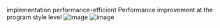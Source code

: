 implementation performance-efficient Performance improvement at the program style level
![image](https://github.com/AleksandraFalke/task-8/assets/79189146/9d18ed3b-b21a-44af-9fb8-24b2c949db71)
![image](https://github.com/AleksandraFalke/task-8/assets/79189146/a0f41803-0e2c-44b2-b446-a95ca4358517)
